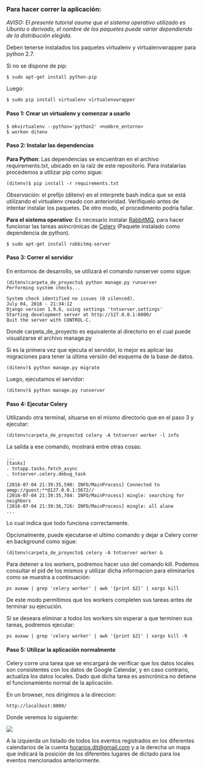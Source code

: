 ### Para hacer correr la aplicación:
*AVISO: El presente tutorial asume que el sistema operativo utilizado es Ubuntu o derivado, el nombre de los paquetes puede variar dependiendo de la distribución elegida.*

Deben tenerse instalados los paquetes virtualenv y virtualenvwrapper para python 2.7.

Si no se dispone de pip:

    $ sudo apt-get install python-pip
Luego:

    $ sudo pip install virtualenv virtualenvwrapper



#### Paso 1:  Crear un virtualenv y comenzar a usarlo

    $ mkvirtualenv --python='python2' <nombre_entorno>
    $ workon ditenv

#### Paso 2: Instalar las dependencias

**Para Python**: Las dependencias se encuentran en el archivo requirements.txt, ubicado en la raíz de este repositorio. Para instalarlas procedemos a utilizar pip como sigue:

    (ditenv)$ pip install -r requirements.txt

*Observación*: el prefijo (ditenv) en el interprete bash indica que se está utilizando el virtualenv creado con anterioridad. Verifiquelo antes de intentar instalar los paquetes. De otro modo, el procedimento podría fallar.

**Para el sistema operativo**: Es necesario instalar [RabbitMQ](https://www.rabbitmq.com/), para hacer funcionar las tareas asincrónicas de [Celery](http://docs.celeryproject.org/en/latest/) (Paquete instalado como dependencia de python).

    $ sudo apt-get install rabbitmq-server

#### Paso 3: Correr el servidor

En entornos de desarrollo, se utilizará el comando runserver como sigue:

    (ditenv)carpeta_de_proyecto$ python manage.py runserver
    Performing system checks...

    System check identified no issues (0 silenced).
    July 04, 2016 - 21:34:12
    Django version 1.9.6, using settings 'tntserver.settings'
    Starting development server at http://127.0.0.1:8000/
    Quit the server with CONTROL-C.



Donde carpeta_de_proyecto es equivalente al directorio en el cual puede visualizarse el archivo manage.py

Si es la primera vez que ejecuta el servidor, lo mejor es aplicar las migraciones para tener la última versión del esquema de la base de datos.

    (ditenv)$ python manage.py migrate

Luego, ejecutamos el servidor:

    (ditenv)$ python manage.py runserver

#### Paso 4: Ejecutar Celery

Utilizando otra terminal, situarse en el mismo directorio que en el paso 3 y ejecutar:

    (ditenv)carpeta_de_proyecto$ celery -A tntserver worker -l info

La salida a ese comando, mostrará entre otras cosas:

    ...
    [tasks]
    . tntapp.tasks.fetch_async
    . tntserver.celery.debug_task

    [2016-07-04 21:39:35,590: INFO/MainProcess] Connected to amqp://guest:**@127.0.0.1:5672//
    [2016-07-04 21:39:35,704: INFO/MainProcess] mingle: searching for neighbors
    [2016-07-04 21:39:36,726: INFO/MainProcess] mingle: all alone
    ...

Lo cual indica que todo funciona correctamente.

Opcionalmente, puede ejecutarse el ultimo comando y dejar a Celery correr en background como sigue:

    (ditenv)carpeta_de_proyecto$ celery -A tntserver worker &

Para detener a los workers, podremos hacer uso del comando kill. Podemos consultar el pid de los mismos y utilizar dicha informacion para eliminarlos como se muestra a continuación:

    ps auxww | grep 'celery worker' | awk '{print $2}' | xargs kill

De este modo permitimos que los workers completen sus tareas antes de terminar su ejecución.

Si se deseara eliminar a todos los workers sin esperar a que terminen sus tareas, podremos ejecutar:

    ps auxww | grep 'celery worker' | awk '{print $2}' | xargs kill -9

#### Paso 5: Utilizar la aplicación normalmente

Celery corre una tarea que se encargará de verificar que los datos locales son consistentes con los datos de Google Calendar, y en caso contrario, actualiza los datos locales. Dado que dicha tarea es asincrónica no detiene el funcionamiento normal de la aplicación.

En un browser, nos dirigimos a la direccion:

    http://localhost:8000/

Donde veremos lo siguiente:

![](https://k60.kn3.net/A/E/1/4/9/D/16E.png)

A la izquierda un listado de todos los eventos registrados en los diferentes calendarios de la cuenta horarios.dit@gmail.com y a la derecha un mapa que indicará la posición de los diferentes lugares de dictado para los eventos mencionados anteriormente.
